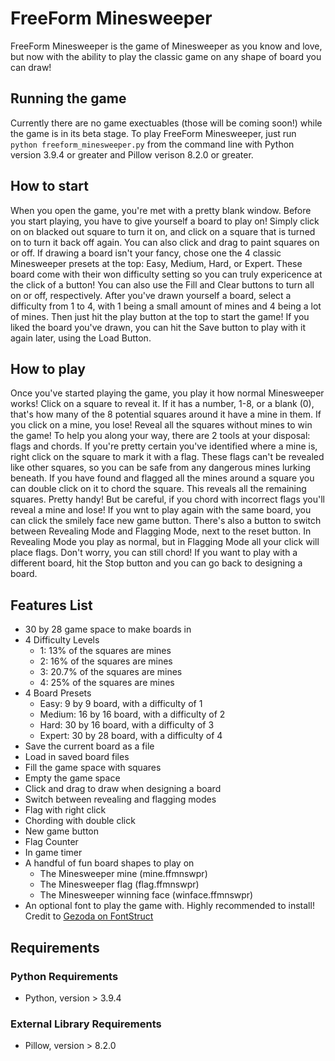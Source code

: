 # FreeForm Minesweeper
FreeForm Minesweeper is the game of Minesweeper as you know and love, but now with the ability to play the classic game on any shape of board you can draw!

## Running the game
Currently there are no game exectuables (those will be coming soon!) while the game is in its beta stage. To play FreeForm Minesweeper, just run `python freeform_minesweeper.py` from the command line with Python version 3.9.4 or greater and Pillow verison 8.2.0 or greater.

## How to start
When you open the game, you're met with a pretty blank window. Before you start playing, you have to give yourself a board to play on! Simply click on on blacked out square to turn it on, and click on a square that is turned on to turn it back off again. You can also click and drag to paint squares on or off. If drawing a board isn't your fancy, chose one the 4 classic Minesweeper presets at the top: Easy, Medium, Hard, or Expert. These board come with their won difficulty setting so you can truly expericence at the click of a button! You can also use the Fill and Clear buttons to turn all on or off, respectively. After you've drawn yourself a board, select a difficulty from 1 to 4, with 1 being a small amount of mines and 4 being a lot of mines. Then just hit the play button at the top to start the game! If you liked the board you've drawn, you can hit the Save button to play with it again later, using the Load Button.

## How to play
Once you've started playing the game, you play it how normal Minesweeper works! Click on a square to reveal it. If it has a number, 1-8, or a blank (0), that's how many of the 8 potential squares around it have a mine in them. If you click on a mine, you lose! Reveal all the squares without mines to win the game! To help you along your way, there are 2 tools at your disposal: flags and chords. If you're pretty certain you've identified where a mine is, right click on the square to mark it with a flag. These flags can't be revealed like other squares, so you can be safe from any dangerous mines lurking beneath. If you have found and flagged all the mines around a square you can double click on it to chord the square. This reveals all the remaining squares. Pretty handy! But be careful, if you chord with incorrect flags you'll reveal a mine and lose! If you wnt to play again with the same board, you can click the smilely face new game button. There's also a button to switch between Revealing Mode and Flagging Mode, next to the reset button. In Revealing Mode you play as normal, but in Flagging Mode all your click will place flags. Don't worry, you can still chord! If you want to play with a different board, hit the Stop button and you can go back to designing a board.

## Features List
 * 30 by 28 game space to make boards in
 * 4 Difficulty Levels
	 * 1: 13% of the squares are mines
	 * 2: 16% of the squares are mines
	 * 3: 20.7% of the squares are mines
	 * 4: 25% of the squares are mines
 * 4 Board Presets
	 * Easy: 9 by 9 board, with a difficulty of 1
	 * Medium: 16 by 16 board, with a difficulty of 2
	 * Hard: 30 by 16 board, with a difficulty of 3
	 * Expert: 30 by 28 board, with a difficulty of 4
 * Save the current board as a file
 * Load in saved board files
 * Fill the game space with squares
 * Empty the game space
 * Click and drag to draw when designing a board
 * Switch between revealing and flagging modes
 * Flag with right click
 * Chording with double click
 * New game button
 * Flag Counter
 * In game timer
 * A handful of fun board shapes to play on
   * The Minesweeper mine (mine.ffmnswpr)
   * The Minesweeper flag (flag.ffmnswpr)
   * The Minesweeper winning face (winface.ffmnswpr)
 * An optional font to play the game with. Highly recommended to install! Credit to [Gezoda on FontStruct](https://fontstruct.com/fontstructors/593973/gezoda)

## Requirements

### Python Requirements
 * Python, version > 3.9.4

### External Library Requirements
 * Pillow, version > 8.2.0
